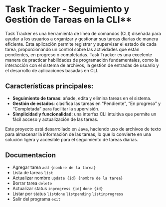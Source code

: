 # Task Tracker - Seguimiento y Gestión de Tareas en la CLI**

Task Tracker es una herramienta de línea de comandos (CLI) diseñada para ayudar a los usuarios a
organizar y gestionar sus tareas diarias de manera eficiente. Esta aplicación permite registrar y
supervisar el estado de cada tarea, proporcionando un control sobre las actividades que están
pendientes, en progreso o completadas. Task Tracker es una excelente manera de practicar habilidades
de programación fundamentales, como la interacción con el sistema de archivos, la gestión de
entradas de usuario y el desarrollo de aplicaciones basadas en CLI.

## Características principales:

- **Seguimiento de tareas**: añade, edita y elimina tareas en el sistema.
- **Gestión de estados**: clasifica las tareas en “Pendiente”, “En progreso” y “Completada” para
  facilitar la supervisión.
- **Simplicidad y funcionalidad**: una interfaz CLI intuitiva que permite un fácil acceso y
  actualización de las tareas.

Este proyecto está desarrollado en Java, haciendo uso de archivos de texto para almacenar la
información de las tareas, lo que lo convierte en una solución ligera y accesible para el
seguimiento de tareas diarias.

## Documentacion

* Agregar tarea `add {nombre de la tarea}`
* Lista de tareas `list`
* Actualizar nombre `update {id} {nombre de la tarea}`
* Borrar tarea `delete`
* Actualizar status `inprogress {id}` `done {id}`
* Listar por status `listdone` `listpending` `listinprogress`
* Salir del programa `exit`
